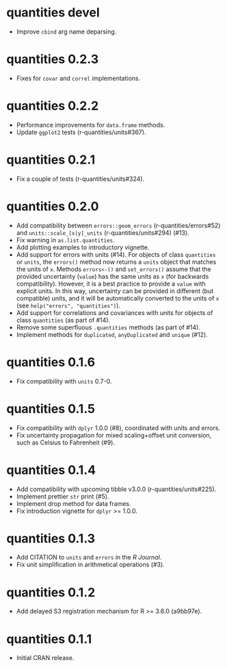 # quantities devel

- Improve `cbind` arg name deparsing.

# quantities 0.2.3

- Fixes for `covar` and `correl` implementations.

# quantities 0.2.2

- Performance improvements for `data.frame` methods.
- Update `ggplot2` tests (r-quantities/units#367).

# quantities 0.2.1

- Fix a couple of tests (r-quantities/units#324).

# quantities 0.2.0

- Add compatibility between `errors::geom_errors` (r-quantities/errors#52) and
  `units::scale_[x|y]_units` (r-quantities/units#294) (#13).
- Fix warning in `as.list.quantities`.
- Add plotting examples to introductory vignette.
- Add support for errors with units (#14). For objects of class `quantities` or
  `units`, the `errors()` method now returns a `units` object that matches the
  units of `x`. Methods `errors<-()` and `set_errors()` assume that the provided
  uncertainty (`value`) has the same units as `x` (for backwards compatibility).
  However, it is a best practice to provide a `value` with explicit units. In
  this way, uncertainty can be provided in different (but compatible) units,
  and it will be automatically converted to the units of `x` (see
  `help("errors", "quantities")`).
- Add support for correlations and covariances with units for objects of class
  `quantities` (as part of #14).
- Remove some superfluous `.quantities` methods (as part of #14).
- Implement methods for `duplicated`, `anyDuplicated` and `unique` (#12).

# quantities 0.1.6

- Fix compatibility with `units` 0.7-0.

# quantities 0.1.5

- Fix compatibility with `dplyr` 1.0.0 (#8), coordinated with units and errors.
- Fix uncertainty propagation for mixed scaling+offset unit conversion, such
  as Celsius to Fahrenheit (#9).

# quantities 0.1.4

- Add compatibility with upcoming tibble v3.0.0 (r-quantities/units#225).
- Implement prettier `str` print (#5).
- Implement drop method for data frames.
- Fix introduction vignette for `dplyr` >= 1.0.0.

# quantities 0.1.3

- Add CITATION to `units` and `errors` in the *R Journal*.
- Fix unit simplification in arithmetical operations (#3).

# quantities 0.1.2

- Add delayed S3 registration mechanism for R >= 3.6.0 (a9bb97e).

# quantities 0.1.1

- Initial CRAN release.
